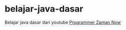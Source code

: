 # belajar-java-dasar
Belajar java dasar dari youtube [Programmer Zaman Now](https://www.youtube.com/c/ProgrammerZamanNow)
